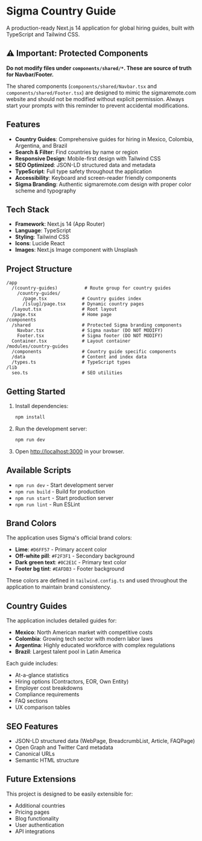 # Sigma Country Guide

A production-ready Next.js 14 application for global hiring guides, built with TypeScript and Tailwind CSS.

## ⚠️ Important: Protected Components

**Do not modify files under `components/shared/*`. These are source of truth for Navbar/Footer.**

The shared components (`components/shared/Navbar.tsx` and `components/shared/Footer.tsx`) are designed to mimic the sigmaremote.com website and should not be modified without explicit permission. Always start your prompts with this reminder to prevent accidental modifications.

## Features

- **Country Guides**: Comprehensive guides for hiring in Mexico, Colombia, Argentina, and Brazil
- **Search & Filter**: Find countries by name or region
- **Responsive Design**: Mobile-first design with Tailwind CSS
- **SEO Optimized**: JSON-LD structured data and metadata
- **TypeScript**: Full type safety throughout the application
- **Accessibility**: Keyboard and screen-reader friendly components
- **Sigma Branding**: Authentic sigmaremote.com design with proper color scheme and typography

## Tech Stack

- **Framework**: Next.js 14 (App Router)
- **Language**: TypeScript
- **Styling**: Tailwind CSS
- **Icons**: Lucide React
- **Images**: Next.js Image component with Unsplash

## Project Structure

```
/app
  /(country-guides)          # Route group for country guides
    /country-guides/
      /page.tsx             # Country guides index
      /[slug]/page.tsx      # Dynamic country pages
  /layout.tsx               # Root layout
  /page.tsx                 # Home page
/components
  /shared                   # Protected Sigma branding components
    Navbar.tsx              # Sigma navbar (DO NOT MODIFY)
    Footer.tsx              # Sigma footer (DO NOT MODIFY)
  Container.tsx             # Layout container
/modules/country-guides
  /components               # Country guide specific components
  /data                     # Content and index data
  /types.ts                 # TypeScript types
/lib
  seo.ts                    # SEO utilities
```

## Getting Started

1. Install dependencies:
   ```bash
   npm install
   ```

2. Run the development server:
   ```bash
   npm run dev
   ```

3. Open [http://localhost:3000](http://localhost:3000) in your browser.

## Available Scripts

- `npm run dev` - Start development server
- `npm run build` - Build for production
- `npm run start` - Start production server
- `npm run lint` - Run ESLint

## Brand Colors

The application uses Sigma's official brand colors:

- **Lime**: `#D6FF57` - Primary accent color
- **Off-white pill**: `#F2F3F1` - Secondary background
- **Dark green text**: `#0C2E1C` - Primary text color
- **Footer bg tint**: `#EAFDB3` - Footer background

These colors are defined in `tailwind.config.ts` and used throughout the application to maintain brand consistency.

## Country Guides

The application includes detailed guides for:

- **Mexico**: North American market with competitive costs
- **Colombia**: Growing tech sector with modern labor laws
- **Argentina**: Highly educated workforce with complex regulations
- **Brazil**: Largest talent pool in Latin America

Each guide includes:
- At-a-glance statistics
- Hiring options (Contractors, EOR, Own Entity)
- Employer cost breakdowns
- Compliance requirements
- FAQ sections
- UX comparison tables

## SEO Features

- JSON-LD structured data (WebPage, BreadcrumbList, Article, FAQPage)
- Open Graph and Twitter Card metadata
- Canonical URLs
- Semantic HTML structure

## Future Extensions

This project is designed to be easily extensible for:
- Additional countries
- Pricing pages
- Blog functionality
- User authentication
- API integrations